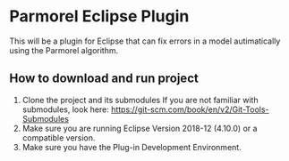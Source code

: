 # Parmorel Eclipse Plugin
This will be a plugin for Eclipse that can fix errors in a model autimatically using the Parmorel algorithm.

## How to download and run project
1. Clone the project and its submodules
If you are not familiar with submodules, look here: https://git-scm.com/book/en/v2/Git-Tools-Submodules
2. Make sure you are running Eclipse Version 2018-12 (4.10.0) or a compatible version.
3. Make sure you have the Plug-in Development Environment.
